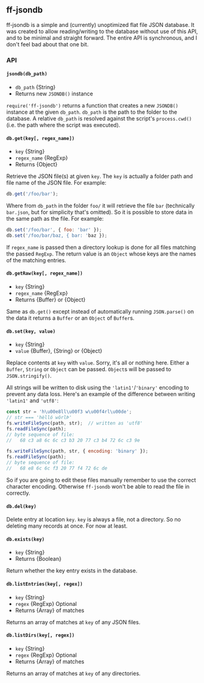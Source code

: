 ## ff-jsondb

ff-jsondb is a simple and (currently) unoptimized flat file JSON database. It
was created to allow reading/writing to the database without use of this API,
and to be minimal and straight forward. The entire API is synchronous, and I
don't feel bad about that one bit.


### API

#### `jsondb(db_path)`

* `db_path` {String}
* Returns new `JSONDB()` instance

`require('ff-jsondb')` returns a function that creates a new `JSONDB()`
instance at the given `db_path`. `db_path` is the path to the folder to the
database. A relative `db_path` is resolved against the script's `process.cwd()`
(i.e. the path where the script was executed).


#### `db.get(key[, regex_name])`

* `key` {String}
* `regex_name` {RegExp}
* Returns {Object}

Retrieve the JSON file(s) at given `key`. The `key` is actually a folder path
and file name of the JSON file. For example:

```js
db.get('/foo/bar');
```

Where from `db_path` in the folder `foo/` it will retrieve the file `bar`
(technically `bar.json`, but for simplicity that's omitted). So it is possible
to store data in the same path as the file. For example:

```js
db.set('/foo/bar', { foo: 'bar' });
db.set('/foo/bar/baz, { bar: 'baz });
```

If `regex_name` is passed then a directory lookup is done for all files
matching the passed `RegExp`. The return value is an `Object` whose keys are
the names of the matching entries.


#### `db.getRaw(key[, regex_name])`

* `key` {String}
* `regex_name` {RegExp}
* Returns {Buffer} or {Object}

Same as `db.get()` except instead of automatically running `JSON.parse()` on
the data it returns a `Buffer` or an `Object` of `Buffer`s.


#### `db.set(key, value)`

* `key` {String}
* `value` {Buffer}, {String} or {Object}

Replace contents at `key` with `value`. Sorry, it's all or nothing here. Either
a `Buffer`, `String` or `Object` can be passed. `Object`s will be passed to
`JSON.stringify()`.

All strings will be written to disk using the `'latin1'`/`'binary'` encoding
to prevent any data loss. Here's an example of the difference between writing
`'latin1'` and `'utf8'`:

```js
const str = 'h\u00e8ll\u00f3 w\u00f4rl\u00de';
// str === 'hèlló wôrlÞ'
fs.writeFileSync(path, str);  // written as 'utf8'
fs.readFileSync(path);
// byte sequence of file:
//   68 c3 a8 6c 6c c3 b3 20 77 c3 b4 72 6c c3 9e

fs.writeFileSync(path, str, { encoding: 'binary' });
fs.readFileSync(path);
// byte sequence of file:
//   68 e8 6c 6c f3 20 77 f4 72 6c de
```

So if you are going to edit these files manually remember to use the correct
character encoding. Otherwise `ff-jsondb` won't be able to read the file in
correctly.


#### `db.del(key)`

Delete entry at location `key`. `key` is always a file, not a directory. So no
deleting many records at once. For now at least.


#### `db.exists(key)`

* `key` {String}
* Returns {Boolean}

Return whether the key entry exists in the database.


#### `db.listEntries(key[, regex])`

* `key` {String}
* `regex` {RegExp} Optional
* Returns {Array} of matches

Returns an array of matches at `key` of any JSON files.


#### `db.listDirs(key[, regex])`

* `key` {String}
* `regex` {RegExp} Optional
* Returns {Array} of matches

Returns an array of matches at `key` of any directories.
